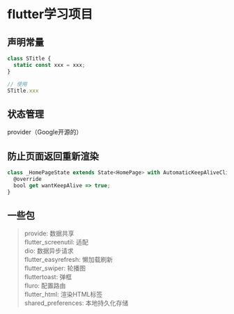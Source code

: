 # flutter学习项目

## 声明常量

```javascript
class STitle {
  static const xxx = xxx;
}

// 使用
STitle.xxx
```

## 状态管理

provider（Google开源的）

## 防止页面返回重新渲染

```javascript
class _HomePageState extends State<HomePage> with AutomaticKeepAliveClientMixin {
  @override
  bool get wantKeepAlive => true;
}
```

## 一些包

> provide: 数据共享 <br>
> flutter_screenutil: 适配<br>
> dio:  数据异步请求<br>
> flutter_easyrefresh:  懒加载刷新<br>
> flutter_swiper:  轮播图<br>
> fluttertoast:  弹框<br>
> fluro:  配置路由<br>
> flutter_html:  渲染HTML标签<br>
> shared_preferences: 本地持久化存储<br>